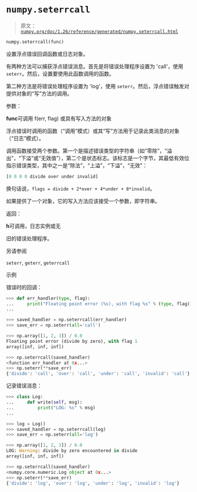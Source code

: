 # `numpy.seterrcall`

> 原文：[`numpy.org/doc/1.26/reference/generated/numpy.seterrcall.html`](https://numpy.org/doc/1.26/reference/generated/numpy.seterrcall.html)

```py
numpy.seterrcall(func)
```

设置浮点错误回调函数或日志对象。

有两种方法可以捕获浮点错误消息。首先是将错误处理程序设置为 'call'，使用 `seterr`。然后，设置要使用此函数调用的函数。

第二种方法是将错误处理程序设置为 'log'，使用 `seterr`。然后，浮点错误触发对提供对象的“写”方法的调用。

参数：

**func**可调用 f(err, flag) 或具有写入方法的对象

浮点错误时调用的函数（“调用”模式）或其“写”方法用于记录此类消息的对象（“日志”模式）。

调用函数接受两个参数。第一个是描述错误类型的字符串（如“零除”，“溢出”，“下溢”或“无效值”），第二个是状态标志。该标志是一个字节，其最低有效位指示错误类型，其中之一是“除法”，“上溢”，“下溢”，“无效”：

```py
[0 0 0 0 divide over under invalid] 
```

换句话说，`flags = divide + 2*over + 4*under + 8*invalid`。

如果提供了一个对象，它的写入方法应该接受一个参数，即字符串。

返回：

**h**可调用，日志实例或无

旧的错误处理程序。

另请参阅

`seterr`, `geterr`, `geterrcall`

示例

错误时的回调：

```py
>>> def err_handler(type, flag):
...     print("Floating point error (%s), with flag %s" % (type, flag))
... 
```

```py
>>> saved_handler = np.seterrcall(err_handler)
>>> save_err = np.seterr(all='call') 
```

```py
>>> np.array([1, 2, 3]) / 0.0
Floating point error (divide by zero), with flag 1
array([inf, inf, inf]) 
```

```py
>>> np.seterrcall(saved_handler)
<function err_handler at 0x...>
>>> np.seterr(**save_err)
{'divide': 'call', 'over': 'call', 'under': 'call', 'invalid': 'call'} 
```

记录错误消息：

```py
>>> class Log:
...     def write(self, msg):
...         print("LOG: %s" % msg)
... 
```

```py
>>> log = Log()
>>> saved_handler = np.seterrcall(log)
>>> save_err = np.seterr(all='log') 
```

```py
>>> np.array([1, 2, 3]) / 0.0
LOG: Warning: divide by zero encountered in divide
array([inf, inf, inf]) 
```

```py
>>> np.seterrcall(saved_handler)
<numpy.core.numeric.Log object at 0x...>
>>> np.seterr(**save_err)
{'divide': 'log', 'over': 'log', 'under': 'log', 'invalid': 'log'} 
```

